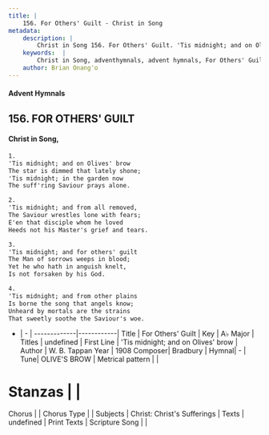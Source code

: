 ```yaml
---
title: |
    156. For Others' Guilt - Christ in Song
metadata:
    description: |
        Christ in Song 156. For Others' Guilt. 'Tis midnight; and on Olives' brow The star is dimmed that lately shone; 'Tis midnight; in the garden now The suff'ring Saviour prays alone.
    keywords:  |
        Christ in Song, adventhymnals, advent hymnals, For Others' Guilt, 'Tis midnight; and on Olives' brow. 
    author: Brian Onang'o
---
```


#### Advent Hymnals
## 156. FOR OTHERS' GUILT
####  Christ in Song,

```txt
1.
'Tis midnight; and on Olives' brow
The star is dimmed that lately shone;
'Tis midnight; in the garden now
The suff'ring Saviour prays alone.

2.
'Tis midnight; and from all removed,
The Saviour wrestles lone with fears;
E'en that disciple whom he loved
Heeds not his Master's grief and tears.

3.
'Tis midnight; and for others' guilt
The Man of sorrows weeps in blood;
Yet he who hath in anguish knelt,
Is not forsaken by his God.

4.
'Tis midnight; and from other plains
Is borne the song that angels know;
Unheard by mortals are the strains
That sweetly soothe the Saviour's woe.

```

- |   -  |
-------------|------------|
Title | For Others' Guilt |
Key | A♭ Major |
Titles | undefined |
First Line | 'Tis midnight; and on Olives' brow |
Author | W. B. Tappan
Year | 1908
Composer| Bradbury |
Hymnal|  - |
Tune| OLIVE'S BROW |
Metrical pattern | |
# Stanzas |  |
Chorus |  |
Chorus Type |  |
Subjects | Christ: Christ's Sufferings |
Texts | undefined |
Print Texts | 
Scripture Song |  |
    
